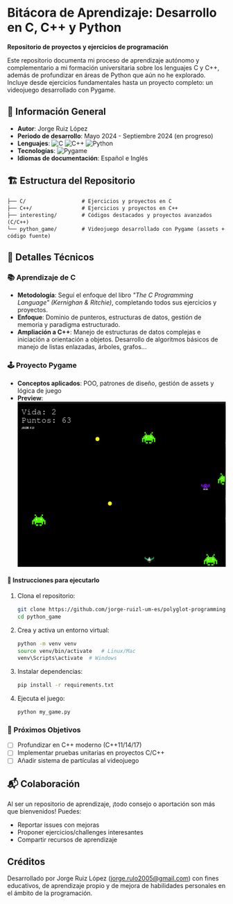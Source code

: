 # Bitácora de Aprendizaje: Desarrollo en C, C++ y Python  

**Repositorio de proyectos y ejercicios de programación**  

Este repositorio documenta mi proceso de aprendizaje autónomo y complementario a mi formación universitaria sobre los lenguajes C y C++, además de profundizar en áreas de Python que aún no he explorado. Incluye desde ejercicios fundamentales hasta un proyecto completo: un videojuego desarrollado con Pygame.  

## 📌 Información General  
- **Autor**: Jorge Ruiz López  
- **Periodo de desarrollo**: Mayo 2024 - Septiembre 2024 (en progreso)  
- **Lenguajes**: <img src="https://img.shields.io/badge/C-00599C?style=flat&logo=c&logoColor=white" alt="C"> <img src="https://img.shields.io/badge/C++-00599C?style=flat&logo=c%2B%2B&logoColor=white" alt="C++"> <img src="https://img.shields.io/badge/Python-3776AB?style=flat&logo=python&logoColor=white" alt="Python">  
- **Tecnologías**: <img src="https://img.shields.io/badge/Pygame-3776AB?style=flat&logo=python&logoColor=white" alt="Pygame">  
- **Idiomas de documentación**: Español e Inglés  

## 🏗️ Estructura del Repositorio  

```
├── C/                  # Ejercicios y proyectos en C
├── C++/                # Ejercicios y proyectos en C++ 
├── interesting/        # Códigos destacados y proyectos avanzados (C/C++)
└── python_game/        # Videojuego desarrollado con Pygame (assets + código fuente)
```

## 🎯 Detalles Técnicos  

### 📚 Aprendizaje de C  
- **Metodología**: Seguí el enfoque del libro *"The C Programming Language" (Kernighan & Ritchie)*, completando todos sus ejercicios y proyectos.  
- **Enfoque**: Dominio de punteros, estructuras de datos, gestión de memoria y paradigma estructurado.
- **Ampliación a C++**: Manejo de estructuras de datos complejas e iniciación a orientación a objetos. Desarrollo de algoritmos básicos de manejo de listas enlazadas, árboles, grafos...

### 🕹️ Proyecto Pygame  
- **Conceptos aplicados**: POO, patrones de diseño, gestión de assets y lógica de juego  
- **Preview**:  
  ![Captura del juego](python_game/muestra_juego.png) 

#### 🔧 Instrucciones para ejecutarlo

1. Clona el repositorio:
   ```bash
   git clone https://github.com/jorge-ruizl-um-es/polyglot-programming.git
   cd python_game
   ```

2. Crea y activa un entorno virtual:
   ```bash
   python -m venv venv
   source venv/bin/activate   # Linux/Mac
   venv\Scripts\activate  # Windows
   ```

3. Instalar dependencias:
   ```bash
   pip install -r requirements.txt
   ```

4. Ejecuta el juego:
   ```bash
   python my_game.py
   ```

### 🚀 Próximos Objetivos  
- [ ] Profundizar en C++ moderno (C++11/14/17)  
- [ ] Implementar pruebas unitarias en proyectos C/C++  
- [ ] Añadir sistema de partículas al videojuego  

## 📬 Colaboración  
Al ser un repositorio de aprendizaje, ¡todo consejo o aportación son más que bienvenidos! Puedes:  
- Reportar issues con mejoras  
- Proponer ejercicios/challenges interesantes  
- Compartir recursos de aprendizaje

## Créditos

Desarrollado por Jorge Ruiz López ([jorge.rulo2005@gmail.com](mailto:jorge.rulo2005@gmail.com)) con fines educativos, de aprendizaje propio y de mejora de habilidades personales en el ámbito de la programación. 
